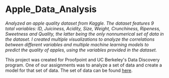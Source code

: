 # Apple_Data_Analysis
*Analyzed an apple quality dataset from Kaggle. The dataset features 9 total variables: ID, Juiciness, Acidity, Size, Weight, Crunchiness, Ripeness, Sweetness and Quality, the latter being the only nonnumerical set of data in the dataset. I created multiple visualizations to analyze the correlations between different variables and multiple machine learning models to predict the quality of apples, using the variables provided in the dataset.*

This project was created for Proofpoint and UC Berkeley's Data Discovery program. One of our assignments was to analyze a set of data and create a model for that set of data. The set of data can be found [here]([url](https://www.kaggle.com/datasets/nelgiriyewithana/apple-quality)https://www.kaggle.com/datasets/nelgiriyewithana/apple-quality).

